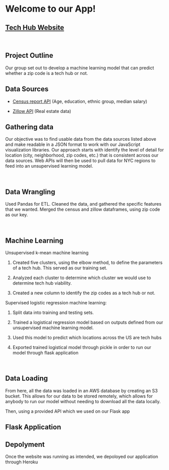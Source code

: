 Welcome to our App!
===================

[Tech Hub Website](https://tech-hub-predictor.herokuapp.com/)
--------------------------------------------------------

 

Project Outline
----------------

Our group set out to develop a machine learning model that can predict whether a zip code is a tech hub or not. 

Data Sources
----------------

-   [Census report
    API](https://github.com/censusreporter/census-api/blob/master/API.md) (Age,
    education, ethnic group, median salary) 

-   [Zillow API](https://www.zillow.com/howto/api/APIOverview.htm) (Real estate
    data)


Gathering data
--------------

Our objective was to find usable data from the data sources listed above and
make readable in a JSON format to work with our JavaScript visualization
libraries. Our approach starts with identify the level of detail for location
(city, neighborhood, zip codes, etc.) that is consistent across our data
sources. Web APIs will then be used to pull data for NYC regions to feed into an
unsupervised learning model.

 

Data Wrangling
-----------------

Used Pandas for ETL. Cleaned the data, and gathered the specific features that we wanted. Merged the census and zillow dataframes, using zip code as our key. 

 

Machine Learning
-----------------

Unsupervised k-mean machine learning

1.  Created five clusters, using the elbow method, to define the parameters of a tech hub.
    This served as our training set.

2.  Analyzed each cluster to determine which cluster we would use to determine tech hub   viability.

3.  Created a new column to identify the zip codes as a tech hub or not.

Supervised logistic regression machine learning:

1.  Split data into training and testing sets.

2.  Trained a logistical regression model based on outputs defined from our
    unsupervised machine learning model.

3.  Used this model to predict which locations across the US are tech hubs

4.  Exported trained logistical model through pickle in order to run our model through flask application

 

Data Loading
------------

From here, all the data was loaded in an AWS database by creating an S3 bucket. This allows for our data to be stored remotely, which allows for anybody to run our model without needing to download all the data locally. 

Then, using a provided API which we used on our Flask app 



Flask Application 
------------


Depolyment 
------------

Once the website was running as intended, we depoloyed our application through Heroku 
